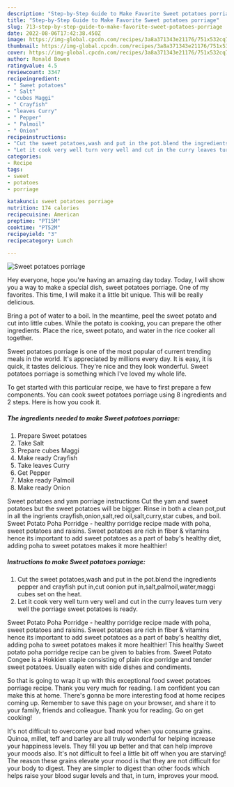 ```yaml
---
description: "Step-by-Step Guide to Make Favorite Sweet potatoes porriage"
title: "Step-by-Step Guide to Make Favorite Sweet potatoes porriage"
slug: 713-step-by-step-guide-to-make-favorite-sweet-potatoes-porriage
date: 2022-08-06T17:42:38.450Z
image: https://img-global.cpcdn.com/recipes/3a8a371343e21176/751x532cq70/sweet-potatoes-porriage-recipe-main-photo.jpg
thumbnail: https://img-global.cpcdn.com/recipes/3a8a371343e21176/751x532cq70/sweet-potatoes-porriage-recipe-main-photo.jpg
cover: https://img-global.cpcdn.com/recipes/3a8a371343e21176/751x532cq70/sweet-potatoes-porriage-recipe-main-photo.jpg
author: Ronald Bowen
ratingvalue: 4.5
reviewcount: 3347
recipeingredient:
- " Sweet potatoes"
- " Salt"
- "cubes Maggi"
- " Crayfish"
- "leaves Curry"
- " Pepper"
- " Palmoil"
- " Onion"
recipeinstructions:
- "Cut the sweet potatoes,wash and put in the pot.blend the ingredients pepper and crayfish put in,cut oonion put in,salt,palmoil,water,maggi cubes set on the heat."
- "Let it cook very well turn very well and cut in the curry leaves turn very well the porriage sweet potatoes is ready."
categories:
- Recipe
tags:
- sweet
- potatoes
- porriage

katakunci: sweet potatoes porriage 
nutrition: 174 calories
recipecuisine: American
preptime: "PT15M"
cooktime: "PT52M"
recipeyield: "3"
recipecategory: Lunch

---
```



![Sweet potatoes porriage](https://img-global.cpcdn.com/recipes/3a8a371343e21176/751x532cq70/sweet-potatoes-porriage-recipe-main-photo.jpg)

Hey everyone, hope you're having an amazing day today. Today, I will show you a way to make a special dish, sweet potatoes porriage. One of my favorites. This time, I will make it a little bit unique. This will be really delicious.

Bring a pot of water to a boil. In the meantime, peel the sweet potato and cut into little cubes. While the potato is cooking, you can prepare the other ingredients. Place the rice, sweet potato, and water in the rice cooker all together.

Sweet potatoes porriage is one of the most popular of current trending meals in the world. It's appreciated by millions every day. It is easy, it is quick, it tastes delicious. They're nice and they look wonderful. Sweet potatoes porriage is something which I've loved my whole life.


To get started with this particular recipe, we have to first prepare a few components. You can cook sweet potatoes porriage using 8 ingredients and 2 steps. Here is how you cook it.

<!--inarticleads1-->

##### The ingredients needed to make Sweet potatoes porriage:

1. Prepare  Sweet potatoes
1. Take  Salt
1. Prepare cubes Maggi
1. Make ready  Crayfish
1. Take leaves Curry
1. Get  Pepper
1. Make ready  Palmoil
1. Make ready  Onion


Sweet potatoes and yam porriage instructions Cut the yam and sweet potatoes but the sweet potatoes will be bigger. Rinse in both a clean pot,put in all the ingrients crayfish,onion,salt,red oil,salt,curry,star cubes, and boil. Sweet Potato Poha Porridge - healthy porridge recipe made with poha, sweet potatoes and raisins. Sweet potatoes are rich in fiber &amp; vitamins hence its important to add sweet potatoes as a part of baby&#39;s healthy diet, adding poha to sweet potatoes makes it more healthier! 

<!--inarticleads2-->

##### Instructions to make Sweet potatoes porriage:

1. Cut the sweet potatoes,wash and put in the pot.blend the ingredients pepper and crayfish put in,cut oonion put in,salt,palmoil,water,maggi cubes set on the heat.
1. Let it cook very well turn very well and cut in the curry leaves turn very well the porriage sweet potatoes is ready.


Sweet Potato Poha Porridge - healthy porridge recipe made with poha, sweet potatoes and raisins. Sweet potatoes are rich in fiber &amp; vitamins hence its important to add sweet potatoes as a part of baby&#39;s healthy diet, adding poha to sweet potatoes makes it more healthier! This healthy Sweet potato poha porridge recipe can be given to babies from. Sweet Potato Congee is a Hokkien staple consisting of plain rice porridge and tender sweet potatoes. Usually eaten with side dishes and condiments. 

So that is going to wrap it up with this exceptional food sweet potatoes porriage recipe. Thank you very much for reading. I am confident you can make this at home. There's gonna be more interesting food at home recipes coming up. Remember to save this page on your browser, and share it to your family, friends and colleague. Thank you for reading. Go on get cooking!

It's not difficult to overcome your bad mood when you consume grains. Quinoa, millet, teff and barley are all truly wonderful for helping increase your happiness levels. They fill you up better and that can help improve your moods also. It's not difficult to feel a little bit off when you are starving! The reason these grains elevate your mood is that they are not difficult for your body to digest. They are simpler to digest than other foods which helps raise your blood sugar levels and that, in turn, improves your mood.
